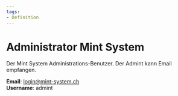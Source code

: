 ```yaml
---
tags:
- Definition
---
```

# Administrator Mint System

Der Mint System Administrations-Benutzer. Der Admint kann Email empfangen.

**Email**: login@mint-system.ch\
**Username**: admint